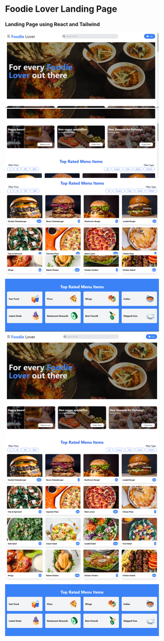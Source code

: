 # Foodie Lover Landing Page

<h3>Landing Page using React and Tailwind</h3>

<img src='./src/assets/photo1.png'/>
<img src='./src/assets/photo2.png'/>
<img src='./src/assets/photo3.png'/>
<img src='./src/assets/photo4.png'/>
<img src='./src/assets/photo6.png'/>
